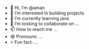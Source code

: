 - 👋 Hi, I’m @aman
- 👀 I’m interested in building projects
- 🌱 I’m currently learning java
- 💞️ I’m looking to collaborate on ...
- 📫 How to reach me ...
- 😄 Pronouns: ...
- ⚡ Fun fact: ...

<!---
amanladji/amanladji is a ✨ special ✨ repository because its `README.md` (this file) appears on your GitHub profile.
You can click the Preview link to take a look at your changes.
--->
